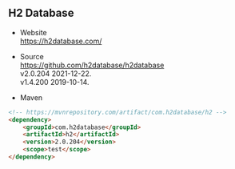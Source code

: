## H2 Database

- Website  
  https://h2database.com/

- Source  
  https://github.com/h2database/h2database  
  v2.0.204 2021-12-22.  
  v1.4.200 2019-10-14.

- Maven
```html
<!-- https://mvnrepository.com/artifact/com.h2database/h2 -->
<dependency>
    <groupId>com.h2database</groupId>
    <artifactId>h2</artifactId>
    <version>2.0.204</version>
    <scope>test</scope>
</dependency>
```

